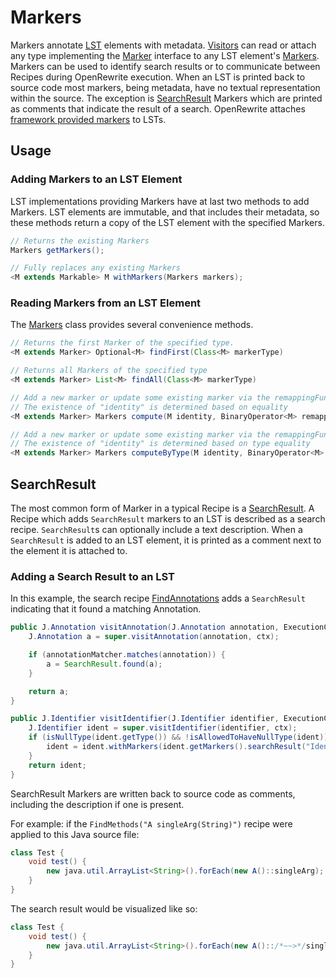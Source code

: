 # Markers

Markers annotate [LST](./lossless-semantic-trees.md) elements with metadata. [Visitors](./visitors.md) can read or attach any type implementing the [Marker](https://github.com/openrewrite/rewrite/blob/master/rewrite-core/src/main/java/org/openrewrite/marker/Marker.java) interface to any LST element's [Markers](https://github.com/openrewrite/rewrite/blob/main/rewrite-core/src/main/java/org/openrewrite/marker/Markers.java). Markers can be used to identify search results or to communicate between Recipes during OpenRewrite execution. When an LST is printed back to source code most markers, being metadata, have no textual representation within the source. The exception is [SearchResult](#searchresult) Markers which are printed as comments that indicate the result of a search. OpenRewrite attaches [framework provided markers](../reference/framework-provided-markers.md) to LSTs.

## Usage

### Adding Markers to an LST Element

LST implementations providing Markers have at last two methods to add Markers. LST elements are immutable, and that includes their metadata, so these methods return a copy of the LST element with the specified Markers.

```java
// Returns the existing Markers
Markers getMarkers();

// Fully replaces any existing Markers
<M extends Markable> M withMarkers(Markers markers);
```

### Reading Markers from an LST Element

The [Markers](https://github.com/openrewrite/rewrite/blob/master/rewrite-core/src/main/java/org/openrewrite/marker/Markers.java) class provides several convenience methods.

```java title="Markers.java"
// Returns the first Marker of the specified type.
<M extends Marker> Optional<M> findFirst(Class<M> markerType)

// Returns all Markers of the specified type
<M extends Marker> List<M> findAll(Class<M> markerType)

// Add a new marker or update some existing marker via the remappingFunction
// The existence of "identity" is determined based on equality
<M extends Marker> Markers compute(M identity, BinaryOperator<M> remappingFunction)

// Add a new marker or update some existing marker via the remappingFunction
// The existence of "identity" is determined based on type equality
<M extends Marker> Markers computeByType(M identity, BinaryOperator<M> remappingFunction)
```


## SearchResult

The most common form of Marker in a typical Recipe is a [SearchResult](https://github.com/openrewrite/rewrite/blob/main/rewrite-core/src/main/java/org/openrewrite/marker/SearchResult.java). A Recipe which adds `SearchResult` markers to an LST is described as a search recipe. `SearchResult`s can optionally include a text description. When a `SearchResult` is added to an LST element, it is printed as a comment next to the element it is attached to.

### Adding a Search Result to an LST

In this example, the search recipe [FindAnnotations](https://github.com/openrewrite/rewrite/blob/master/rewrite-java/src/main/java/org/openrewrite/java/search/FindAnnotations.java) adds a `SearchResult` indicating that it found a matching Annotation.

```java title="FindAnnotations.java"
public J.Annotation visitAnnotation(J.Annotation annotation, ExecutionContext ctx) {
    J.Annotation a = super.visitAnnotation(annotation, ctx);

    if (annotationMatcher.matches(annotation)) {
        a = SearchResult.found(a);
    }

    return a;
}
```


```java title="FindMissingTypes.java"
public J.Identifier visitIdentifier(J.Identifier identifier, ExecutionContext ctx) {
    J.Identifier ident = super.visitIdentifier(identifier, ctx);
    if (isNullType(ident.getType()) && !isAllowedToHaveNullType(ident)) {
        ident = ident.withMarkers(ident.getMarkers().searchResult("Identifier type is null"));
    }
    return ident;
}
```


SearchResult Markers are written back to source code as comments, including the description if one is present.

For example: if the `FindMethods("A singleArg(String)")` recipe were applied to this Java source file:

```java
class Test {
    void test() {
        new java.util.ArrayList<String>().forEach(new A()::singleArg);
    }
}
```

The search result would be visualized like so:

```java
class Test {
    void test() {
        new java.util.ArrayList<String>().forEach(new A()::/*~~>*/singleArg);
    }
}
```
